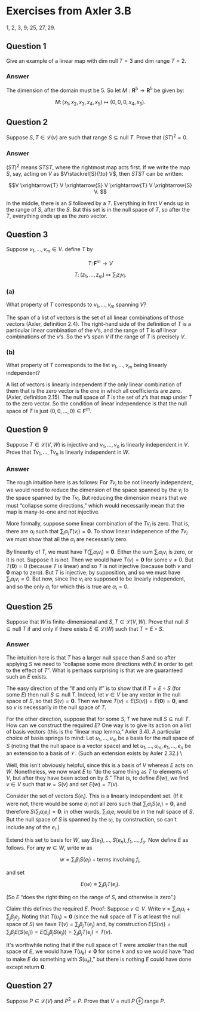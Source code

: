 # Exercises from Axler 3.B

1, 2, 3, 9; 25, 27, 29.


## Question 1

Give an example of a linear map with $\text{dim null }T = 3$ and
$\text{dim range }T = 2$.

### Answer

The dimension of the domain must be 5. So let
$M:\mathbf{R}^5\to\mathbf{R}^5$ be given by:

```math
M \colon (x_1, x_2, x_3, x_4, x_5) \mapsto (0, 0, 0, x_4, x_5).
```

## Question 2

Suppose $S, T\in\mathcal{L}(v)$ are such that $\text{range }S\subseteq \text{null
}T$. Prove that $(ST)^2 = 0$.

### Answer

$(ST)^2$ means $STST$, where the rightmost map acts first. If we write
the map $S$, say, acting on $V$ as $V\stackrel{S}{\to} V$, then $STST$
can be written:

```math
V \xrightarrow{T} V \xrightarrow{S} V \xrightarrow{T} V \xrightarrow{S} V. 
```

In the middle, there is an $S$ followed by a $T$. Everything in first
$V$ ends up in the range of $S$, after the $S$. But this set is in the
null space of $T$, so after the $T$, everything ends up as the zero
vector.

## Question 3

Suppose $v_1, \dotsc, v_m \in V$. define $T$ by

```math
T \colon \mathbf{F}^m \to V
```

```math
T \colon (z_1, \dotsc, z_m) \mapsto \sum_i z_i v_i.
```

### (a) 

What property of $T$ corresponds to $v_1,\dotsc, v_m$ spanning $V$?

The span of a list of vectors is the set of all linear combinations of
those vectors (Axler, definition 2.4). The right-hand side of the
definition of $T$ is a particular linear combination of the $`v`$’s, and
the range of $T$ is _all_ linear combinations of the $`v`$’s. So the
$`v`$’s span $V$ if the range of $T$ is precisely $V$.


### (b) 

What property of $T$ corresponds to the list $v_1, \dotsc, v_m$ being
linearly independent?

A list of vectors is linearly independent if the only linear
combination of them that is the zero vector is the one in which all
coefficients are zero. (Axler, definition 2.15). The null space of $T$
is the set of $`z`$’s that map under $T$ to the zero vector. So the
condition of linear independence is that the null space of $T$ is just
$(0, 0,\dotsc, 0)\in \mathbf{F}^m$.

## Question 9

Suppose $T\in \mathcal{L}(V, W)$ is injective and $v_1, \dotsc, v_n$
is linearly independent in $V$. Prove that $Tv_1, \dotsc, Tv_n$ is
linearly independent in $W$.

### Answer

The rough intuition here is as follows: For $Tv_i$ to be not linearly
independent, we would need to reduce the dimension of the space
spanned by the $v_i$ to the space spanned by the $Tv_i$. But reducing
the dimension means that we must “collapse some directions,” which
would necessarily mean that the map is many-to-one and not injective.

More formally, suppose some linear combination of the $Tv_i$ is
zero. That is, there are $\alpha_i$ such that $\sum_i \alpha_i
T(v_i)=\mathbf{0}$. To show linear indepenence of the $Tv_i$ we must
show that all the $\alpha_i$ are necessarily zero.

By linearity of $T$, we must have $T(\sum_i \alpha_i
v_i)=\mathbf{0}$. Either the sum $\sum_i \alpha_i v_i$ is zero, or it
is not. Suppose it is not. Then we would have $T(v)=\mathbf{0}$ for
some $v\neq 0$. But $T(\mathbf{0}) = 0$ (because $T$ is linear) and so
$T$ is not injective (because both $v$ and $\mathbf{0}$ map to
zero). But $T$ is injective, by supposition, and so we must have
$\sum_i \alpha_i v_i = 0$. But now, since the $v_i$ are supposed to be
linearly independent, and so the only $\alpha_i$ for which this is
true are $\alpha_i = 0$.

## Question 25

Suppose that $W$ is finite-dimensional and $S, T\in
\mathcal{L}(V,W)$. Prove that $\text{null }S \subseteq \text{null }T$
if and only if there exists $E\in\mathcal{L}(W)$ such that $T=E\circ S$.

### Answer

The intuition here is that $T$ has a larger null space than $S$ and so
after applying $S$ we need to “collapse some more directions with $E$
in order to get to the effect of $T$”. What is perhaps surprising is
that we are guaranteed such an $E$ exists.

The easy direction of the “if and only if” is to show that if
$T=E\circ S$ (for some $E$) then $\text{null }S \subseteq \text{null
}T$. Indeed, let $v\in V$ be any vector in the null space of $S$, so
that $S(v)=\mathbf{0}$. Then we have $T(v) = E(S(v)) = E(\mathbf{0}) =
\mathbf{0}$, and so $v$ is necessarily in the null space of $T$.

For the other direction, suppose that for some $S, T$ we have
$\text{null }S \subseteq \text{null }T$. How can we construct the
required $E$? One way is to give its action on a list of basis vectors
(this is the “linear map lemma,” Axler 3.4). A particular choice of
basis springs to mind: Let $u_1, \dotsc, u_m$ be a basis for the null
space of $S$ (noting that the null space is a vector space) and let
$u_1, \dotsc, u_m, e_1, \dotsc, e_n$ be an extension to a basis of
$\mathcal{V}$. (Such an extension exists by Axler 2.32.) \

Well, this isn't obviously helpful, since this is a basis of $V$
whereas $E$ acts on $W$. Nonetheless, we now want $E$ to “do the same
thing as $T$ to elements of $V$, but after they have been acted on by
$S$.” That is, to define $E(w)$, we find $v\in V$ such that $w=S(v)$
and set $E(w) = T(v)$.

Consider the set of vectors $S(e_i)$. This is a linearly independent
set. (If it were not, there would be some $\alpha_i$ not all zero such
that $\sum_i \alpha_i S(e_i) = \mathbf{0}$, and therefore
$S(\sum_i\alpha_i e_i) = \mathbf{0}$: in other words, $\sum_i \alpha_i
e_i$ would be in the null space of $S$. But the null space of $S$ is
spanned by the $u_i$, by construction, so can't include any of the
$e_i$.)

Extend this set to basis for $W$, say $S(e_1), \dotsc, S(e_n), f_1,
\dotsc, f_o$.  Now define $E$ as follows. For any $w\in W$, write $w$
as

```math
w = \sum_i \beta_i S(e_i) + \text{terms involving }f_i,
```

and set

```math
E(w) \equiv \sum_i \beta_i T(e_i).
```

(So $E$ “does the right thing on the range of $S$, and otherwise is
zero”.)

Claim: this defines the required $E$. Proof: Suppose $v\in V$. Write
$v=\sum_i \alpha_i u_i + \sum_j \beta_j e_j$. Noting that $T(u_i) =
\mathbf{0}$ (since the null space of $T$ is at least the null space of
$S$) we have $T(v) = \sum_j \beta_j T(e_j)$ and, by construction
$E(S(v)) = \sum_j \beta_j E(S(e_j)) = E(\sum_j \beta_j S(e_j)) =
\sum_j \beta_j T(e_j)= T(v)$.

It's worthwhile noting that if the null space of $T$ were _smaller_
than the null space of $E$, we would have $T(u_k) \neq \mathbf{0}$ for
some $k$ and so we would have “had to make $E$ do something with
$S(u_k)$,” but there is nothing $E$ could have done except return
$\mathbf{0}$.

## Question 27

Suppose $P\in \mathcal{L}(V)$ and $P^2 = P$. Prove that $V =
\text{null }P \oplus \text{range }P$.
